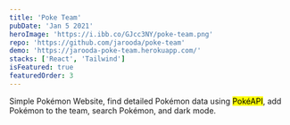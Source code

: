 ```yaml
---
title: 'Poke Team'
pubDate: 'Jan 5 2021'
heroImage: 'https://i.ibb.co/GJcc3NY/poke-team.png'
repo: 'https://github.com/jarooda/poke-team'
demo: 'https://jarooda-poke-team.herokuapp.com/'
stacks: ['React', 'Tailwind']
isFeatured: true
featuredOrder: 3
---
```


Simple Pokémon Website, find detailed Pokémon data using <mark>PokéAPI</mark>, add Pokémon to the team, search Pokémon, and dark mode.